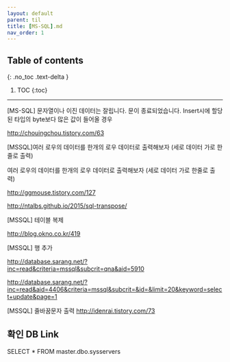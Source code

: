 ---layout: defaultparent: tiltitle: [MS-SQL].mdnav_order: 1---## Table of contents{: .no_toc .text-delta }1. TOC{:toc}---[MS-SQL] 문자열이나 이진 데이터는 잘립니다. 문이 종료되었습니다.
Insert시에 할당된 타입의 byte보다 많은 값이 들어올 경우 

http://chouingchou.tistory.com/63



[MSSQL]여러 로우의 데이터를 한개의 로우 데이터로 출력해보자 (세로 데이터 가로 한줄로 출력)



여러 로우의 데이터를 한개의 로우 데이터로 출력해보자 (세로 데이터 가로 한줄로 출력)

http://ggmouse.tistory.com/127



http://ntalbs.github.io/2015/sql-transpose/


[MSSQL] 테이블 복제

http://blog.okno.co.kr/419


[MSSQL] 행 추가



http://database.sarang.net/?inc=read&criteria=mssql&subcrit=qna&aid=5910


http://database.sarang.net/?inc=read&aid=4406&criteria=mssql&subcrit=&id=&limit=20&keyword=select+update&page=1



[MSSQL] 줄바꿈문자 출력
http://idenrai.tistory.com/73



## 확인 DB Link
SELECT * FROM master.dbo.sysservers 


